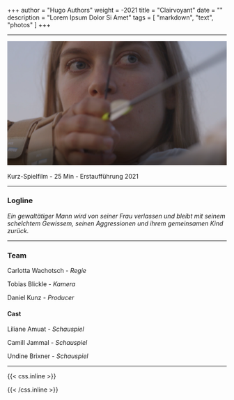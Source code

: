 +++
author = "Hugo Authors"
weight = -2021
title = "Clairvoyant"
date = ""
description = "Lorem Ipsum Dolor Si Amet"
tags = [
    "markdown",
    "text", "photos"
]
+++
___

![image alt text](/clairvoyant.png)

Kurz-Spielfilm - 25 Min - Erstaufführung 2021
___


### Logline 

*Ein gewaltätiger Mann wird von seiner Frau verlassen und bleibt mit seinem schelchtem Gewissem, seinen Aggressionen und ihrem gemeinsamen Kind zurück.*

___

### Team


Carlotta Wachotsch - *Regie*

Tobias Blickle  - *Kamera*

Daniel Kunz - *Producer*

#### Cast

Liliane Amuat  - *Schauspiel*

Camill Jammal - *Schauspiel*

Undine Brixner - *Schauspiel*

___






{{< css.inline >}}
<style>
.canon { background: white; width: 100%; height: auto;}
</style>
{{< /css.inline >}}

